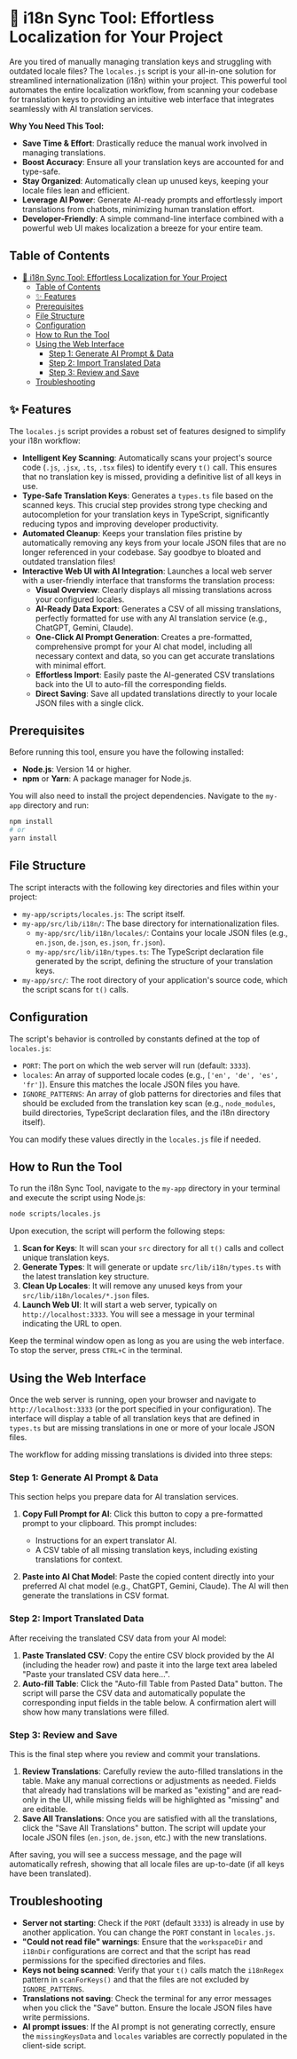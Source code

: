 # 🚀 i18n Sync Tool: Effortless Localization for Your Project

Are you tired of manually managing translation keys and struggling with outdated locale files? The `locales.js` script is your all-in-one solution for streamlined internationalization (i18n) within your project. This powerful tool automates the entire localization workflow, from scanning your codebase for translation keys to providing an intuitive web interface that integrates seamlessly with AI translation services.

**Why You Need This Tool:**

*   **Save Time & Effort**: Drastically reduce the manual work involved in managing translations.
*   **Boost Accuracy**: Ensure all your translation keys are accounted for and type-safe.
*   **Stay Organized**: Automatically clean up unused keys, keeping your locale files lean and efficient.
*   **Leverage AI Power**: Generate AI-ready prompts and effortlessly import translations from chatbots, minimizing human translation effort.
*   **Developer-Friendly**: A simple command-line interface combined with a powerful web UI makes localization a breeze for your entire team.

## Table of Contents

- [🚀 i18n Sync Tool: Effortless Localization for Your Project](#-i18n-sync-tool-effortless-localization-for-your-project)
  - [Table of Contents](#table-of-contents)
  - [✨ Features](#-features)
  - [Prerequisites](#prerequisites)
  - [File Structure](#file-structure)
  - [Configuration](#configuration)
  - [How to Run the Tool](#how-to-run-the-tool)
  - [Using the Web Interface](#using-the-web-interface)
    - [Step 1: Generate AI Prompt \& Data](#step-1-generate-ai-prompt--data)
    - [Step 2: Import Translated Data](#step-2-import-translated-data)
    - [Step 3: Review and Save](#step-3-review-and-save)
  - [Troubleshooting](#troubleshooting)

## ✨ Features

The `locales.js` script provides a robust set of features designed to simplify your i18n workflow:

*   **Intelligent Key Scanning**: Automatically scans your project's source code (`.js`, `.jsx`, `.ts`, `.tsx` files) to identify every `t()` call. This ensures that no translation key is missed, providing a definitive list of all keys in use.
*   **Type-Safe Translation Keys**: Generates a `types.ts` file based on the scanned keys. This crucial step provides strong type checking and autocompletion for your translation keys in TypeScript, significantly reducing typos and improving developer productivity.
*   **Automated Cleanup**: Keeps your translation files pristine by automatically removing any keys from your locale JSON files that are no longer referenced in your codebase. Say goodbye to bloated and outdated translation files!
*   **Interactive Web UI with AI Integration**: Launches a local web server with a user-friendly interface that transforms the translation process:
    *   **Visual Overview**: Clearly displays all missing translations across your configured locales.
    *   **AI-Ready Data Export**: Generates a CSV of all missing translations, perfectly formatted for use with any AI translation service (e.g., ChatGPT, Gemini, Claude).
    *   **One-Click AI Prompt Generation**: Creates a pre-formatted, comprehensive prompt for your AI chat model, including all necessary context and data, so you can get accurate translations with minimal effort.
    *   **Effortless Import**: Easily paste the AI-generated CSV translations back into the UI to auto-fill the corresponding fields.
    *   **Direct Saving**: Save all updated translations directly to your locale JSON files with a single click.

## Prerequisites

Before running this tool, ensure you have the following installed:

*   **Node.js**: Version 14 or higher.
*   **npm** or **Yarn**: A package manager for Node.js.

You will also need to install the project dependencies. Navigate to the `my-app` directory and run:

```bash
npm install
# or
yarn install
```

## File Structure

The script interacts with the following key directories and files within your project:

*   `my-app/scripts/locales.js`: The script itself.
*   `my-app/src/lib/i18n/`: The base directory for internationalization files.
    *   `my-app/src/lib/i18n/locales/`: Contains your locale JSON files (e.g., `en.json`, `de.json`, `es.json`, `fr.json`).
    *   `my-app/src/lib/i18n/types.ts`: The TypeScript declaration file generated by the script, defining the structure of your translation keys.
*   `my-app/src/`: The root directory of your application's source code, which the script scans for `t()` calls.

## Configuration

The script's behavior is controlled by constants defined at the top of `locales.js`:

*   `PORT`: The port on which the web server will run (default: `3333`).
*   `locales`: An array of supported locale codes (e.g., `['en', 'de', 'es', 'fr']`). Ensure this matches the locale JSON files you have.
*   `IGNORE_PATTERNS`: An array of glob patterns for directories and files that should be excluded from the translation key scan (e.g., `node_modules`, build directories, TypeScript declaration files, and the i18n directory itself).

You can modify these values directly in the `locales.js` file if needed.

## How to Run the Tool

To run the i18n Sync Tool, navigate to the `my-app` directory in your terminal and execute the script using Node.js:

```bash
node scripts/locales.js
```

Upon execution, the script will perform the following steps:

1.  **Scan for Keys**: It will scan your `src` directory for all `t()` calls and collect unique translation keys.
2.  **Generate Types**: It will generate or update `src/lib/i18n/types.ts` with the latest translation key structure.
3.  **Clean Up Locales**: It will remove any unused keys from your `src/lib/i18n/locales/*.json` files.
4.  **Launch Web UI**: It will start a web server, typically on `http://localhost:3333`. You will see a message in your terminal indicating the URL to open.

Keep the terminal window open as long as you are using the web interface. To stop the server, press `CTRL+C` in the terminal.

## Using the Web Interface

Once the web server is running, open your browser and navigate to `http://localhost:3333` (or the port specified in your configuration). The interface will display a table of all translation keys that are defined in `types.ts` but are missing translations in one or more of your locale JSON files.

The workflow for adding missing translations is divided into three steps:

### Step 1: Generate AI Prompt & Data

This section helps you prepare data for AI translation services.

1.  **Copy Full Prompt for AI**: Click this button to copy a pre-formatted prompt to your clipboard. This prompt includes:
    *   Instructions for an expert translator AI.
    *   A CSV table of all missing translation keys, including existing translations for context.

2.  **Paste into AI Chat Model**: Paste the copied content directly into your preferred AI chat model (e.g., ChatGPT, Gemini, Claude). The AI will then generate the translations in CSV format.

### Step 2: Import Translated Data

After receiving the translated CSV data from your AI model:

1.  **Paste Translated CSV**: Copy the entire CSV block provided by the AI (including the header row) and paste it into the large text area labeled "Paste your translated CSV data here...".
2.  **Auto-fill Table**: Click the "Auto-fill Table from Pasted Data" button. The script will parse the CSV data and automatically populate the corresponding input fields in the table below. A confirmation alert will show how many translations were filled.

### Step 3: Review and Save

This is the final step where you review and commit your translations.

1.  **Review Translations**: Carefully review the auto-filled translations in the table. Make any manual corrections or adjustments as needed. Fields that already had translations will be marked as "existing" and are read-only in the UI, while missing fields will be highlighted as "missing" and are editable.
2.  **Save All Translations**: Once you are satisfied with all the translations, click the "Save All Translations" button. The script will update your locale JSON files (`en.json`, `de.json`, etc.) with the new translations.

After saving, you will see a success message, and the page will automatically refresh, showing that all locale files are up-to-date (if all keys have been translated).

## Troubleshooting

*   **Server not starting**: Check if the `PORT` (default `3333`) is already in use by another application. You can change the `PORT` constant in `locales.js`.
*   **"Could not read file" warnings**: Ensure that the `workspaceDir` and `i18nDir` configurations are correct and that the script has read permissions for the specified directories and files.
*   **Keys not being scanned**: Verify that your `t()` calls match the `i18nRegex` pattern in `scanForKeys()` and that the files are not excluded by `IGNORE_PATTERNS`.
*   **Translations not saving**: Check the terminal for any error messages when you click the "Save" button. Ensure the locale JSON files have write permissions.
*   **AI prompt issues**: If the AI prompt is not generating correctly, ensure the `missingKeysData` and `locales` variables are correctly populated in the client-side script.
